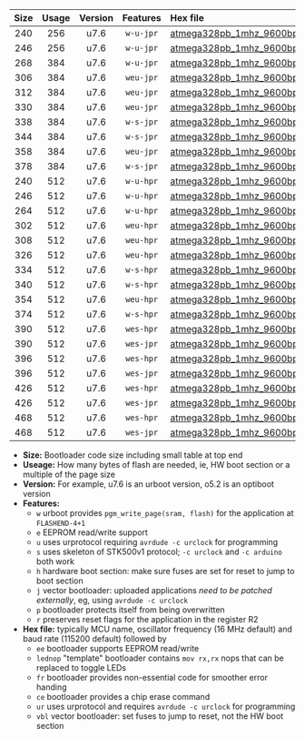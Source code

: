 |Size|Usage|Version|Features|Hex file|
|:-:|:-:|:-:|:-:|:--|
|240|256|u7.6|`w-u-jpr`|[atmega328pb_1mhz_9600bps_ur_vbl.hex](https://raw.githubusercontent.com/stefanrueger/urboot/main//atmega328pb_1mhz_9600bps_ur_vbl.hex)|
|246|256|u7.6|`w-u-jpr`|[atmega328pb_1mhz_9600bps_lednop_ur_vbl.hex](https://raw.githubusercontent.com/stefanrueger/urboot/main//atmega328pb_1mhz_9600bps_lednop_ur_vbl.hex)|
|268|384|u7.6|`w-u-jpr`|[atmega328pb_1mhz_9600bps_lednop_fr_ur_vbl.hex](https://raw.githubusercontent.com/stefanrueger/urboot/main//atmega328pb_1mhz_9600bps_lednop_fr_ur_vbl.hex)|
|306|384|u7.6|`weu-jpr`|[atmega328pb_1mhz_9600bps_ee_ur_vbl.hex](https://raw.githubusercontent.com/stefanrueger/urboot/main//atmega328pb_1mhz_9600bps_ee_ur_vbl.hex)|
|312|384|u7.6|`weu-jpr`|[atmega328pb_1mhz_9600bps_ee_lednop_ur_vbl.hex](https://raw.githubusercontent.com/stefanrueger/urboot/main//atmega328pb_1mhz_9600bps_ee_lednop_ur_vbl.hex)|
|330|384|u7.6|`weu-jpr`|[atmega328pb_1mhz_9600bps_ee_lednop_fr_ur_vbl.hex](https://raw.githubusercontent.com/stefanrueger/urboot/main//atmega328pb_1mhz_9600bps_ee_lednop_fr_ur_vbl.hex)|
|338|384|u7.6|`w-s-jpr`|[atmega328pb_1mhz_9600bps_vbl.hex](https://raw.githubusercontent.com/stefanrueger/urboot/main//atmega328pb_1mhz_9600bps_vbl.hex)|
|344|384|u7.6|`w-s-jpr`|[atmega328pb_1mhz_9600bps_lednop_vbl.hex](https://raw.githubusercontent.com/stefanrueger/urboot/main//atmega328pb_1mhz_9600bps_lednop_vbl.hex)|
|358|384|u7.6|`weu-jpr`|[atmega328pb_1mhz_9600bps_ee_lednop_fr_ce_ur_vbl.hex](https://raw.githubusercontent.com/stefanrueger/urboot/main//atmega328pb_1mhz_9600bps_ee_lednop_fr_ce_ur_vbl.hex)|
|378|384|u7.6|`w-s-jpr`|[atmega328pb_1mhz_9600bps_lednop_fr_vbl.hex](https://raw.githubusercontent.com/stefanrueger/urboot/main//atmega328pb_1mhz_9600bps_lednop_fr_vbl.hex)|
|240|512|u7.6|`w-u-hpr`|[atmega328pb_1mhz_9600bps_ur.hex](https://raw.githubusercontent.com/stefanrueger/urboot/main//atmega328pb_1mhz_9600bps_ur.hex)|
|246|512|u7.6|`w-u-hpr`|[atmega328pb_1mhz_9600bps_lednop_ur.hex](https://raw.githubusercontent.com/stefanrueger/urboot/main//atmega328pb_1mhz_9600bps_lednop_ur.hex)|
|264|512|u7.6|`w-u-hpr`|[atmega328pb_1mhz_9600bps_lednop_fr_ur.hex](https://raw.githubusercontent.com/stefanrueger/urboot/main//atmega328pb_1mhz_9600bps_lednop_fr_ur.hex)|
|302|512|u7.6|`weu-hpr`|[atmega328pb_1mhz_9600bps_ee_ur.hex](https://raw.githubusercontent.com/stefanrueger/urboot/main//atmega328pb_1mhz_9600bps_ee_ur.hex)|
|308|512|u7.6|`weu-hpr`|[atmega328pb_1mhz_9600bps_ee_lednop_ur.hex](https://raw.githubusercontent.com/stefanrueger/urboot/main//atmega328pb_1mhz_9600bps_ee_lednop_ur.hex)|
|326|512|u7.6|`weu-hpr`|[atmega328pb_1mhz_9600bps_ee_lednop_fr_ur.hex](https://raw.githubusercontent.com/stefanrueger/urboot/main//atmega328pb_1mhz_9600bps_ee_lednop_fr_ur.hex)|
|334|512|u7.6|`w-s-hpr`|[atmega328pb_1mhz_9600bps.hex](https://raw.githubusercontent.com/stefanrueger/urboot/main//atmega328pb_1mhz_9600bps.hex)|
|340|512|u7.6|`w-s-hpr`|[atmega328pb_1mhz_9600bps_lednop.hex](https://raw.githubusercontent.com/stefanrueger/urboot/main//atmega328pb_1mhz_9600bps_lednop.hex)|
|354|512|u7.6|`weu-hpr`|[atmega328pb_1mhz_9600bps_ee_lednop_fr_ce_ur.hex](https://raw.githubusercontent.com/stefanrueger/urboot/main//atmega328pb_1mhz_9600bps_ee_lednop_fr_ce_ur.hex)|
|374|512|u7.6|`w-s-hpr`|[atmega328pb_1mhz_9600bps_lednop_fr.hex](https://raw.githubusercontent.com/stefanrueger/urboot/main//atmega328pb_1mhz_9600bps_lednop_fr.hex)|
|390|512|u7.6|`wes-hpr`|[atmega328pb_1mhz_9600bps_ee.hex](https://raw.githubusercontent.com/stefanrueger/urboot/main//atmega328pb_1mhz_9600bps_ee.hex)|
|390|512|u7.6|`wes-jpr`|[atmega328pb_1mhz_9600bps_ee_vbl.hex](https://raw.githubusercontent.com/stefanrueger/urboot/main//atmega328pb_1mhz_9600bps_ee_vbl.hex)|
|396|512|u7.6|`wes-hpr`|[atmega328pb_1mhz_9600bps_ee_lednop.hex](https://raw.githubusercontent.com/stefanrueger/urboot/main//atmega328pb_1mhz_9600bps_ee_lednop.hex)|
|396|512|u7.6|`wes-jpr`|[atmega328pb_1mhz_9600bps_ee_lednop_vbl.hex](https://raw.githubusercontent.com/stefanrueger/urboot/main//atmega328pb_1mhz_9600bps_ee_lednop_vbl.hex)|
|426|512|u7.6|`wes-hpr`|[atmega328pb_1mhz_9600bps_ee_lednop_fr.hex](https://raw.githubusercontent.com/stefanrueger/urboot/main//atmega328pb_1mhz_9600bps_ee_lednop_fr.hex)|
|426|512|u7.6|`wes-jpr`|[atmega328pb_1mhz_9600bps_ee_lednop_fr_vbl.hex](https://raw.githubusercontent.com/stefanrueger/urboot/main//atmega328pb_1mhz_9600bps_ee_lednop_fr_vbl.hex)|
|468|512|u7.6|`wes-hpr`|[atmega328pb_1mhz_9600bps_ee_lednop_fr_ce.hex](https://raw.githubusercontent.com/stefanrueger/urboot/main//atmega328pb_1mhz_9600bps_ee_lednop_fr_ce.hex)|
|468|512|u7.6|`wes-jpr`|[atmega328pb_1mhz_9600bps_ee_lednop_fr_ce_vbl.hex](https://raw.githubusercontent.com/stefanrueger/urboot/main//atmega328pb_1mhz_9600bps_ee_lednop_fr_ce_vbl.hex)|

- **Size:** Bootloader code size including small table at top end
- **Useage:** How many bytes of flash are needed, ie, HW boot section or a multiple of the page size
- **Version:** For example, u7.6 is an urboot version, o5.2 is an optiboot version
- **Features:**
  + `w` urboot provides `pgm_write_page(sram, flash)` for the application at `FLASHEND-4+1`
  + `e` EEPROM read/write support
  + `u` uses urprotocol requiring `avrdude -c urclock` for programming
  + `s` uses skeleton of STK500v1 protocol; `-c urclock` and `-c arduino` both work
  + `h` hardware boot section: make sure fuses are set for reset to jump to boot section
  + `j` vector bootloader: uploaded applications *need to be patched externally*, eg, using `avrdude -c urclock`
  + `p` bootloader protects itself from being overwritten
  + `r` preserves reset flags for the application in the register R2
- **Hex file:** typically MCU name, oscillator frequency (16 MHz default) and baud rate (115200 default) followed by
  + `ee` bootloader supports EEPROM read/write
  + `lednop` "template" bootloader contains `mov rx,rx` nops that can be replaced to toggle LEDs
  + `fr` bootloader provides non-essential code for smoother error handing
  + `ce` bootloader provides a chip erase command
  + `ur` uses urprotocol and requires `avrdude -c urclock` for programming
  + `vbl` vector bootloader: set fuses to jump to reset, not the HW boot section
